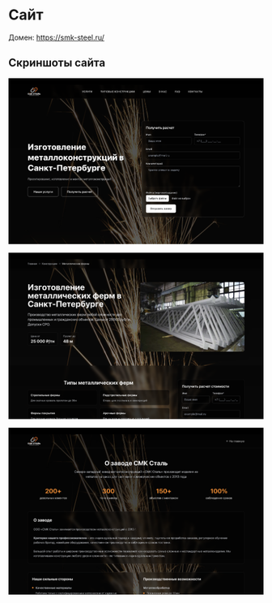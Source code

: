 # Сайт

Домен: https://smk-steel.ru/

## Скриншоты сайта

![Главная страница](public/reference/1.png)

![Одна из страниц](public/reference/3.png)

![Еще пример страницы](public/reference/4.png)



